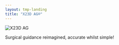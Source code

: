```yaml
---
layout: tmp-landing
title: "X23D AG®"
---
```

<div class="outer-container">
    <div class="inner-container">
        <img src="{{ "/assets/images/logo.png" | relative_url }}" alt="X23D AG" >
        <p> Surgical guidance reimagined, accurate whilst simple!</p>
        <p id="animated-text"></p>
    </div>
</div>

<script>
    var typed = new Typed('#animated-text', {
        strings: ["Stay tuned for an innovative transofmraiton in surgical navigation"],
        typeSpeed: 50,
        backSpeed: 10,
        startDelay: 500,
        loop: true,
        showCursor: false
    });
</script>


